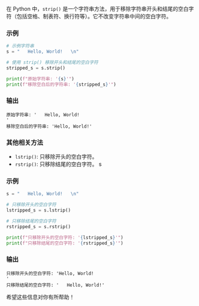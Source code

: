 在 Python 中，`strip()` 是一个字符串方法，用于移除字符串开头和结尾的空白字符（包括空格、制表符、换行符等）。它不改变字符串中间的空白字符。

### 示例
```python
# 示例字符串
s = "   Hello, World!   \n"

# 使用 strip() 移除开头和结尾的空白字符
stripped_s = s.strip()

print(f"原始字符串: '{s}'")
print(f"移除空白后的字符串: '{stripped_s}'")
```

### 输出
```
原始字符串: '   Hello, World!   
'
移除空白后的字符串: 'Hello, World!'
```

### 其他相关方法
- `lstrip()`: 只移除开头的空白字符。
- `rstrip()`: 只移除结尾的空白字符。
s
### 示例
```python
s = "   Hello, World!   \n"

# 只移除开头的空白字符
lstripped_s = s.lstrip()

# 只移除结尾的空白字符
rstripped_s = s.rstrip()

print(f"只移除开头的空白字符: '{lstripped_s}'")
print(f"只移除结尾的空白字符: '{rstripped_s}'")
```

### 输出
```
只移除开头的空白字符: 'Hello, World!   
'
只移除结尾的空白字符: '   Hello, World!'
```

希望这些信息对你有所帮助！